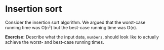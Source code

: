 # Insertion sort

Consider the insertion sort algorithm. We argued that the worst-case running time was O(n²) but the best-case running time was O(n).

**Exercise:** Describe what the input data, `numbers`, should look like to actually achieve the worst- and best-case running times.

